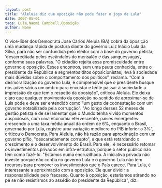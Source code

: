 ```yaml
---
layout: post
title: "Aleluia diz que oposição não pode fazer o jogo de Lula"
date: 2007-05-01
tags: Lula,Naomi Campbell,Oposição
author: None
---
```

O vice-líder dos Democrata José Carlos Aleluia (BA) cobra da oposição uma mudança rápida de postura diante do governo Luiz Inácio Lula da Silva, para não ser confundida pelo eleitor com a base do governo petista, ‘desacreditada pelos escândalos do mensalão e das sanguessugas’, conforme suas palavras. 
\"O cidadão rejeita essa promiscuidade entre governo e oposição. Esses encontros, sem uma pauta conhecida, entre o presidente da República e segmentos ditos oposicionistas, leva à sociedade mais dúvidas sobre o comportamento dos políticos”, reclama. 
“Com a desmoralização do governo Lula, é comprensível que o presidente busque nos adversários um ombro para encostar e tente passar à sociedade a impressão de que tem o respeito da oposição\", criticou Aleluia.
Ele deixa claro que qualquer movimento da oposição no sentido de aproximar-se de Lula pode e deve ser entendido como \"um gesto de coonestação com um governo notabilizado pela corrupção\".
\"Ao longo desses 52 meses de gestão petista é de se lamentar que o Mundo tenha vivido momentos auspiciosos, com uma economia efervescente, países emergentes crescendo a uma taxa média anual da ordem de 6%, enquanto o Brasil, governado por Lula, registre uma variação medíocre do PIB inferior a 3%\", criticou o Democrata. 
Para Aleluia, não há razão para aproximação com um governo pífio, \"descaradamente corrupto\", e que está retardando o crescimento e o desenvolvimento do Brasil. Para ele,&nbsp; é necessário retomar os investimentos privados em infra-estrutura, porque o setor público não tem como fazê-lo. 
\"Estamos numa encruzilhada. A iniciativa privada não investe porque não confia no governo Lula e o governo Lula não tem recursos para promover os investimentos que o País carece. Para Lula, é interessante a aproximação com a oposição. Ele quer dividir a responsabilidade pelo fracasso. Quanto à oposição, estaríamos atirando no pé se não resistirmos ao assédio do presidente da República\", diz. 